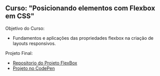 ## Curso: "Posicionando elementos com Flexbox em CSS"
Objetivo do Curso:
* Fundamentos e aplicações das propriedades flexbox na criação de layouts responsivos.

Projeto Final:
+ [Repositorio do Projeto FlexBox](https://github.com/Nnayuta/DIO/tree/master/Spread%20Fullstack%20Developer/Html%20-%20CSS/2%C2%B0%20FlexboxCSs/Projeto)
+ [Projeto no CodePen](https://codepen.io/nnayuta/full/bGLdPWK)

